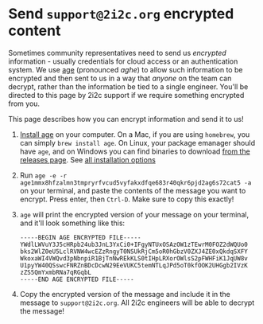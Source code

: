 # Send `support@2i2c.org` encrypted content

Sometimes community representatives need to send us *encrypted* information -
usually credentials for cloud access or an authentication system. We use
[age](https://age-encryption.org/) (pronounced *aghe*) to allow such information to
be encrypted and then sent to us in a way that *anyone* on the team can decrypt,
rather than the information be tied to a single engineer. You'll be directed to this
page by 2i2c support if we require something encrypted from you.

This page describes how you can encrypt information and send it to us!

1. [Install age](https://github.com/FiloSottile/age#installation) on your computer.
   On a Mac, if you are using `homebrew`, you can simply `brew install age`. On Linux,
   your package emanager should have `age`, and on Windows you can find binaries to download
   [from the releases page](https://github.com/FiloSottile/age/releases). See
   [all installation options](https://github.com/FiloSottile/age#installation)
2. Run `age -e -r age1mmx8hfzalmn3tmpryrfvcud5vyfakxdfqe683r40qkr6pjd2ag6s72cat5 -a` on
   your terminal, and paste the contents of the message you want to encrypt. Press enter,
   then `Ctrl-D`. Make sure to copy this exactly!
3. `age` will print the encrypted version of your message on your terminal, and it'll look
   something like this:

   ```
   -----BEGIN AGE ENCRYPTED FILE-----
   YWdlLWVuY3J5cHRpb24ub3JnL3YxCi0+IFgyNTUxOSAzOW1zTEwrM0FOZ2dWQUo0
   bks2WlZ0eU5LclRVNW4wcEZzRngyT0NSUkRjCm5oR0hGbzV0ZXJ4ZE0xQkdqSXFY
   WkoxaWI4VWQvd3pNbnpiR1BjTnNwREkKLS0tIHpLRXorOWlsS2pFWHFiK1JqUW8v
   U1pyYW40QSswcFNRZnBDcDcwN29EeVUKC5temNTLqJPd5oT0kfOOK2UHGgb2IVzK
   zZS5QmYxmbRNa7qRGqbL
   -----END AGE ENCRYPTED FILE-----
   ```

4. Copy the encrypted version of the message and include it in the message to `support@2i2c.org`.
   All 2i2c engineers will be able to decrypt the message!